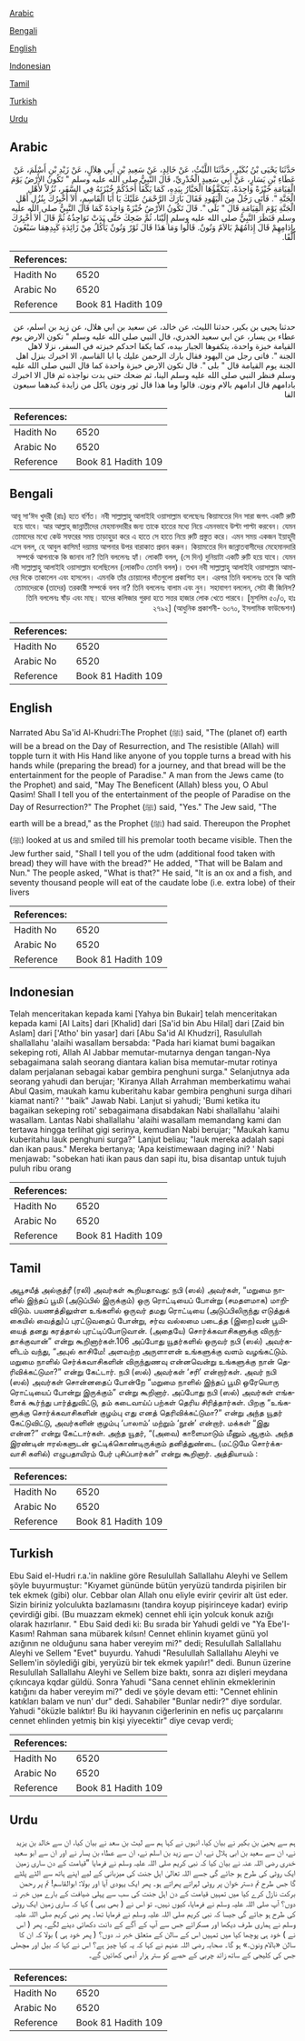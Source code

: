 [Arabic](#arabic)

[Bengali](#bengali)

[English](#english)

[Indonesian](#indonesian)

[Tamil](#tamil)

[Turkish](#turkish)

[Urdu](#urdu)

## Arabic


<div dir="rtl" lang="ar" style={{fontSize:'larger',backgroundColor:'#f8f9fa',padding:20}}>
حَدَّثَنَا يَحْيَى بْنُ بُكَيْرٍ، حَدَّثَنَا اللَّيْثُ، عَنْ خَالِدٍ، عَنْ سَعِيدِ بْنِ أَبِي هِلاَلٍ، عَنْ زَيْدِ بْنِ أَسْلَمَ، عَنْ عَطَاءِ بْنِ يَسَارٍ، عَنْ أَبِي سَعِيدٍ الْخُدْرِيِّ، قَالَ النَّبِيُّ صلى الله عليه وسلم ‏"‏ تَكُونُ الأَرْضُ يَوْمَ الْقِيَامَةِ خُبْزَةً وَاحِدَةً، يَتَكَفَّؤُهَا الْجَبَّارُ بِيَدِهِ، كَمَا يَكْفَأُ أَحَدُكُمْ خُبْزَتَهُ فِي السَّفَرِ، نُزُلاً لأَهْلِ الْجَنَّةِ ‏"‏‏.‏ فَأَتَى رَجُلٌ مِنَ الْيَهُودِ فَقَالَ بَارَكَ الرَّحْمَنُ عَلَيْكَ يَا أَبَا الْقَاسِمِ، أَلاَ أُخْبِرُكَ بِنُزُلِ أَهْلِ الْجَنَّةِ يَوْمَ الْقِيَامَةِ قَالَ ‏"‏ بَلَى ‏"‏‏.‏ قَالَ تَكُونُ الأَرْضُ خُبْزَةً وَاحِدَةً كَمَا قَالَ النَّبِيُّ صلى الله عليه وسلم فَنَظَرَ النَّبِيُّ صلى الله عليه وسلم إِلَيْنَا، ثُمَّ ضَحِكَ حَتَّى بَدَتْ نَوَاجِذُهُ ثُمَّ قَالَ أَلاَ أُخْبِرُكَ بِإِدَامِهِمْ قَالَ إِدَامُهُمْ بَالاَمٌ وَنُونٌ‏.‏ قَالُوا وَمَا هَذَا قَالَ ثَوْرٌ وَنُونٌ يَأْكُلُ مِنْ زَائِدَةِ كَبِدِهِمَا سَبْعُونَ أَلْفًا‏.‏
</div>
<div style={{backgroundColor:'#f8f9fa',padding:20, marginBottom: 10}}><table> <thead> <tr> <th>References:</th> <th></th> </tr> </thead> <tbody><tr><td>Hadith No</td><td>6520</td></tr><tr><td>Arabic No</td><td>6520</td></tr><tr><td>Reference</td><td>Book 81 Hadith 109</td></tr></tbody></table></div>


<div dir="rtl" lang="ar" style={{fontSize:'larger',backgroundColor:'#f8f9fa',padding:20}}>
حدثنا يحيى بن بكير، حدثنا الليث، عن خالد، عن سعيد بن ابي هلال، عن زيد بن اسلم، عن عطاء بن يسار، عن ابي سعيد الخدري، قال النبي صلى الله عليه وسلم " تكون الارض يوم القيامة خبزة واحدة، يتكفوها الجبار بيده، كما يكفا احدكم خبزته في السفر، نزلا لاهل الجنة ". فاتى رجل من اليهود فقال بارك الرحمن عليك يا ابا القاسم، الا اخبرك بنزل اهل الجنة يوم القيامة قال " بلى ". قال تكون الارض خبزة واحدة كما قال النبي صلى الله عليه وسلم فنظر النبي صلى الله عليه وسلم الينا، ثم ضحك حتى بدت نواجذه ثم قال الا اخبرك بادامهم قال ادامهم بالام ونون. قالوا وما هذا قال ثور ونون ياكل من زايدة كبدهما سبعون الفا
</div>
<div style={{backgroundColor:'#f8f9fa',padding:20, marginBottom: 10}}><table> <thead> <tr> <th>References:</th> <th></th> </tr> </thead> <tbody><tr><td>Hadith No</td><td>6520</td></tr><tr><td>Arabic No</td><td>6520</td></tr><tr><td>Reference</td><td>Book 81 Hadith 109</td></tr></tbody></table></div>

## Bengali


<div dir="rtl" lang="bn" style={{fontSize:'larger',backgroundColor:'#f8f9fa',padding:20}}>
আবূ সা‘ঈদ খুদরী (রাঃ) হতে বর্ণিত। নবী সাল্লাল্লাহু আলাইহি ওয়াসাল্লাম বলেছেনঃ কিয়ামতের দিন সারা জগৎ একটি রুটি হয়ে যাবে। আর আল্লাহ্ জান্নাতীদের মেহমানদারীর জন্য তাকে হাতের মধ্যে নিয়ে এমনভাবে উল্টা পাল্টা করবেন। যেমন তোমাদের মধ্যে কেউ সফরের সময় তাড়াহুড়া করে এ হাতে সে হাতে নিয়ে রুটি প্রস্তুত করে। এমন সময় একজন ইয়াহূদী এসে বলল, হে আবুল কাসিম! দয়াময় আপনার উপর বারাকাত প্রদান করুন। কিয়ামতের দিন জান্নাতবাসীদের মেহেমানদারি সম্পর্কে আপনাকে কি জানাব না? তিনি বললেনঃ হ্যাঁ। লোকটি বলল, (সে দিন) দুনিয়াটা একটি রুটি হয়ে যাবে। যেমন নবী সাল্লাল্লাহু আলাইহি ওয়াসাল্লাম বলেছিলেন (লোকটিও তেমনি বলল)। তখন নবী সাল্লাল্লাহু আলাইহি ওয়াসাল্লাম আমাদের দিকে তাকালেন এবং হাসলেন। এমনকি তাঁর চোয়ালের দাঁতগুলো প্রকাশিত হল। এরপর তিনি বললেনঃ তবে কি আমি তোমাদেরকে (তাদের) তরকারী সম্পর্কে বলব না? তিনি বললেনঃ বালাম এবং নুন। সহাবাগণ বললেন, সেটা কী জিনিস? তিনি বললেনঃ ষাঁড় এবং মাছ। যাদের কলিজার গুরদা হতে সত্তর হাজার লোক খেতে পারবে। [মুসলিম ৫০/৩, হাঃ ২৭৯২] (আধুনিক প্রকাশনী- ৬০৭০, ইসলামিক ফাউন্ডেশন)
</div>
<div style={{backgroundColor:'#f8f9fa',padding:20, marginBottom: 10}}><table> <thead> <tr> <th>References:</th> <th></th> </tr> </thead> <tbody><tr><td>Hadith No</td><td>6520</td></tr><tr><td>Arabic No</td><td>6520</td></tr><tr><td>Reference</td><td>Book 81 Hadith 109</td></tr></tbody></table></div>

## English


<div dir="ltr" lang="en" style={{fontSize:'larger',backgroundColor:'#f8f9fa',padding:20}}>
Narrated Abu Sa'id Al-Khudri:The Prophet (ﷺ) said, "The (planet of) earth will be a bread on the Day of Resurrection, and The resistible (Allah) will topple turn it with His Hand like anyone of you topple turns a bread with his hands while (preparing the bread) for a journey, and that bread will be the entertainment for the people of Paradise." A man from the Jews came (to the Prophet) and said, "May The Beneficent (Allah) bless you, O Abul Qasim! Shall I tell you of the entertainment of the people of Paradise on the Day of Resurrection?" The Prophet (ﷺ) said, "Yes." The Jew said, "The earth will be a bread," as the Prophet (ﷺ) had said. Thereupon the Prophet (ﷺ) looked at us and smiled till his premolar tooth became visible. Then the Jew further said, "Shall I tell you of the udm (additional food taken with bread) they will have with the bread?" He added, "That will be Balam and Nun." The people asked, "What is that?" He said, "It is an ox and a fish, and seventy thousand people will eat of the caudate lobe (i.e. extra lobe) of their livers
</div>
<div style={{backgroundColor:'#f8f9fa',padding:20, marginBottom: 10}}><table> <thead> <tr> <th>References:</th> <th></th> </tr> </thead> <tbody><tr><td>Hadith No</td><td>6520</td></tr><tr><td>Arabic No</td><td>6520</td></tr><tr><td>Reference</td><td>Book 81 Hadith 109</td></tr></tbody></table></div>

## Indonesian


<div dir="ltr" lang="id" style={{fontSize:'larger',backgroundColor:'#f8f9fa',padding:20}}>
Telah menceritakan kepada kami [Yahya bin Bukair] telah menceritakan kepada kami [Al Laits] dari [Khalid] dari [Sa'id bin Abu Hilal] dari [Zaid bin Aslam] dari ['Atho' bin yasar] dari [Abu Sa'id Al Khudzri], Rasulullah shallallahu 'alaihi wasallam bersabda: "Pada hari kiamat bumi bagaikan sekeping roti, Allah Al Jabbar memutar-mutarnya dengan tangan-Nya sebagaimana salah seorang diantara kalian bisa memutar-mutar rotinya dalam perjalanan sebagai kabar gembira penghuni surga." Selanjutnya ada seorang yahudi dan berujar; 'Kiranya Allah Arrahman memberkatimu wahai Abul Qasim, maukah kamu kuberitahu kabar gembira penghuni surga dihari kiamat nanti? ' "baik" Jawab Nabi. Lanjut si yahudi; 'Bumi ketika itu bagaikan sekeping roti' sebagaimana disabdakan Nabi shallallahu 'alaihi wasallam. Lantas Nabi shallallahu 'alaihi wasallam memandang kami dan tertawa hingga terlihat gigi serinya, kemudian Nabi berujar; "Maukah kamu kuberitahu lauk penghuni surga?" Lanjut beliau; "lauk mereka adalah sapi dan ikan paus." Mereka bertanya; 'Apa keistimewaan daging ini? ' Nabi menjawab: "sobekan hati ikan paus dan sapi itu, bisa disantap untuk tujuh puluh ribu orang
</div>
<div style={{backgroundColor:'#f8f9fa',padding:20, marginBottom: 10}}><table> <thead> <tr> <th>References:</th> <th></th> </tr> </thead> <tbody><tr><td>Hadith No</td><td>6520</td></tr><tr><td>Arabic No</td><td>6520</td></tr><tr><td>Reference</td><td>Book 81 Hadith 109</td></tr></tbody></table></div>

## Tamil


<div dir="ltr" lang="ta" style={{fontSize:'larger',backgroundColor:'#f8f9fa',padding:20}}>
அபூசயீத் அல்குத்ரீ (ரலி) அவர்கள் கூறியதாவது: நபி (ஸல்) அவர்கள், “மறுமை நாளில் இந்தப் பூமி (அடுப்பில் இருக்கும்) ஒரு ரொட்டியைப் போன்று (சமதளமாக) மாறிவிடும். பயணத்திலுள்ள உங்களில் ஒருவர் தமது ரொட்டியை (அடுப்பிலிருந்து எடுத்துக் கையில் வைத்து)ப் புரட்டுவதைப் போன்று, சர்வ வல்லமை படைத்த (இறை)வன் பூமியைத் தனது கரத்தால் புரட்டிப்போடுவான். (அதையே) சொர்க்கவாசிகளுக்கு விருந்தாக்குவான்” என்று கூறினார்கள்.106 அப்போது யூதர்களில் ஒருவர் நபி (ஸல்) அவர்களிடம் வந்து, “அபுல் காசிமே! அளவற்ற அருளாளன் உங்களுக்கு வளம் வழங்கட்டும். மறுமை நாளில் செர்க்கவாசிகளின் விருந்துணவு என்னவென்று உங்களுக்கு நான் தெரிவிக்கட்டுமா?” என்று கேட்டார். நபி (ஸல்) அவர்கள் ‘சரி’ என்றார்கள். அவர் நபி (ஸல்) அவர்கள் சொன்னதைப் போன்றே “மறுமை நாளில் இந்தப் பூமி ஒரேயொரு ரொட்டியைப் போன்று இருக்கும்” என்று கூறினார். அப்போது நபி (ஸல்) அவர்கள் எங்களைக் கூர்ந்து பார்த்துவிட்டு, தம் கடைவாய்ப் பற்கள் தெரிய சிரித்தார்கள். பிறகு “உங்களுக்கு சொர்க்கவாசிகளின் குழம்பு எது எனத் தெரிவிக்கட்டுமா?” என்று அந்த யூதர் கேட்டுவிட்டு, அவர்களின் குழம்பு ‘பாலாம்’ மற்றும் ‘நூன்’ என்றார். மக்கள் “இது என்ன?” என்று கேட்டார்கள். அந்த யூதர், “(அவை) காளைமாடும் மீனும் ஆகும். அந்த இரண்டின் ஈரல்களுடன் ஒட்டிக்கொண்டிருக்கும் தனித்துண்டை (மட்டுமே சொர்க்கவாசி களில்) எழுபதாயிரம் பேர் புசிப்பார்கள்” என்று கூறினார். அத்தியாயம் :
</div>
<div style={{backgroundColor:'#f8f9fa',padding:20, marginBottom: 10}}><table> <thead> <tr> <th>References:</th> <th></th> </tr> </thead> <tbody><tr><td>Hadith No</td><td>6520</td></tr><tr><td>Arabic No</td><td>6520</td></tr><tr><td>Reference</td><td>Book 81 Hadith 109</td></tr></tbody></table></div>

## Turkish


<div dir="ltr" lang="tr" style={{fontSize:'larger',backgroundColor:'#f8f9fa',padding:20}}>
Ebu Said el-Hudri r.a.'in nakline göre Resulullah Sallallahu Aleyhi ve Sellem şöyle buyurmuştur: "Kıyamet gününde bütün yeryüzü tandırda pişirilen bir tek ekmek (gibi) olur. Cebbar olan Allah onu eliyle evirir çevirir alt üst eder. Sizin biriniz yolculukta bazlamasını (tandıra koyup pişirinceye kadar) evirip çevirdiği gibi. (Bu muazzam ekmek) cennet ehli için yolcuk konuk azığı olarak hazırlanır. " Ebu Said dedi ki: Bu sırada bir Yahudi geldi ve "Ya Ebe'I-Kasım! Rahman sana mübarek kılsın! Cennet ehlinin kıyamet günü yol azığının ne olduğunu sana haber vereyim mi?" dedi; Resulullah Sallallahu Aleyhi ve Sellem "Evet" buyurdu. Yahudi "Resulullah Sallallahu Aleyhi ve Sellem'in söylediği gibi, yeryüzü bir tek ekmek yapılır!" dedi. Bunun üzerine Resulullah Sallallahu Aleyhi ve Sellem bize baktı, sonra azı dişleri meydana çıkıncaya kqdar güldü. Sonra Yahudi "Sana cennet ehlinin ekmeklerinin katığını da haber vereyim mi?" dedi ve şöyle devam etti: "Cennet ehlinin katıkları balam ve nun' dur" dedi. Sahabiler "Bunlar nedir?" diye sordular. Yahudi "öküzle balıktır! Bu iki hayvanın ciğerlerinin en nefis uç parçalarını cennet ehlinden yetmiş bin kişi yiyecektir" diye cevap verdi;
</div>
<div style={{backgroundColor:'#f8f9fa',padding:20, marginBottom: 10}}><table> <thead> <tr> <th>References:</th> <th></th> </tr> </thead> <tbody><tr><td>Hadith No</td><td>6520</td></tr><tr><td>Arabic No</td><td>6520</td></tr><tr><td>Reference</td><td>Book 81 Hadith 109</td></tr></tbody></table></div>

## Urdu


<div dir="rtl" lang="ur" style={{fontSize:'larger',backgroundColor:'#f8f9fa',padding:20}}>
ہم سے یحییٰ بن بکیر نے بیان کیا، انہوں نے کہا ہم سے لیث بن سعد نے بیان کیا، ان سے خالد بن یزید نے، ان سے سعید بن ابی ہلال نے، ان سے زید بن اسلم نے، ان سے عطاء بن یسار نے اور ان سے ابو سعید خدری رضی اللہ عنہ نے بیان کیا کہ نبی کریم صلی اللہ علیہ وسلم نے فرمایا ”قیامت کے دن ساری زمین ایک روٹی کی طرح ہو جائے گی جسے اللہ تعالیٰ اہل جنت کی میزبانی کے لیے اپنے ہاتھ سے الٹے پلٹے گا جس طرح تم دستر خوان پر روٹی لہراتے پھراتے ہو۔ پھر ایک یہودی آیا اور بولا: ابوالقاسم! تم پر رحمن برکت نازل کرے کیا میں تمہیں قیامت کے دن اہل جنت کی سب سے پہلی ضیافت کے بارے میں خبر نہ دوں؟ آپ صلی اللہ علیہ وسلم نے فرمایا، کیوں نہیں۔ تو اس نے ( بھی یہی ) کہا کہ ساری زمین ایک روٹی کی طرح ہو جائے گی جیسا کہ نبی کریم صلی اللہ علیہ وسلم نے فرمایا تھا۔ پھر نبی کریم صلی اللہ علیہ وسلم نے ہماری طرف دیکھا اور مسکرائے جس سے آپ کے آگے کے دانت دکھائی دینے لگے۔ پھر ( اس نے ) خود ہی پوچھا کیا میں تمہیں اس کے سالن کے متعلق خبر نہ دوں؟ ( پھر خود ہی ) بولا کہ ان کا سالن «بالام ونون‏.‏» ہو گا۔ صحابہ رضی اللہ عنہم نے کہا کہ یہ کیا چیز ہے؟ اس نے کہا کہ بیل اور مچھلی جس کی کلیجی کے ساتھ زائد چربی کے حصے کو ستر ہزار آدمی کھائیں گے۔
</div>
<div style={{backgroundColor:'#f8f9fa',padding:20, marginBottom: 10}}><table> <thead> <tr> <th>References:</th> <th></th> </tr> </thead> <tbody><tr><td>Hadith No</td><td>6520</td></tr><tr><td>Arabic No</td><td>6520</td></tr><tr><td>Reference</td><td>Book 81 Hadith 109</td></tr></tbody></table></div>